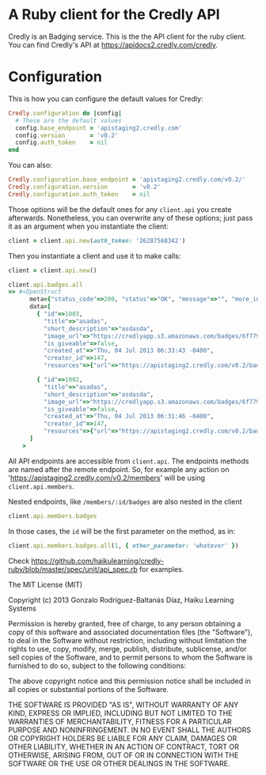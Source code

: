 # A Ruby client for the Credly API

Credly is an Badging service. This is the the API client for the ruby client. You can find Credly's API at https://apidocs2.credly.com/credly.

# Configuration

This is how you can configure the default values for Credly:

```ruby
Credly.configuration do |config|
  # These are the default values
  config.base_endpoint = 'apistaging2.credly.com'
  config.version       = 'v0.2'
  config.auth_token    = nil
end
```

You can also:

```ruby
Credly.configuration.base_endpoint = 'apistaging2.credly.com/v0.2/'
Credly.configuration.version       = 'v0.2'
Credly.configuration.auth_token    = nil
```

Those options will be the default ones for any `client.api` you create afterwards. Nonetheless, you can overwrite any of these options; just pass it as an argument when you instantiate the client:

```ruby
client = client.api.new(auth_token: '26287568342')

```

Then you instantiate a client and use it to make calls:
```ruby
client = client.api.new()

client.api.badges.all
=> #<OpenStruct
      meta={"status_code"=>200, "status"=>"OK", "message"=>"", "more_info"=>nil},
      data=[
        { "id"=>1003,
          "title"=>"asadas",
          "short_description"=>"asdasda",
          "image_url"=>"https://credlyapp.s3.amazonaws.com/badges/6f7791d21e13ca7409146c2343fdf28d.png",
          "is_giveable"=>false,
          "created_at"=>"Thu, 04 Jul 2013 06:33:43 -0400",
          "creator_id"=>147,
          "resources"=>{"url"=>"https://apistaging2.credly.com/v0.2/badges/1003"}},

        { "id"=>1002,
          "title"=>"asadas",
          "short_description"=>"asdasda",
          "image_url"=>"https://credlyapp.s3.amazonaws.com/badges/6f7791d21e13ca7409146c2343fdf28d.png",
          "is_giveable"=>false,
          "created_at"=>"Thu, 04 Jul 2013 06:31:46 -0400",
          "creator_id"=>147,
          "resources"=>{"url"=>"https://apistaging2.credly.com/v0.2/badges/1002"}}
      ]
    >

```

All API endpoints are accessible from `client.api`. The endpoints methods are named after the remote endpoint. So, for example any action on 'https://apistaging2.credly.com/v0.2/members' will be using `client.api.members`.

Nested endpoints, like `/members/:id/badges` are also nested in the client

```ruby
client.api.members.badges
```

In those cases, the `id` will be the first parameter on the method, as in:
```ruby
client.api.members.badges.all(1, { other_parameter: 'whatever' })
```

Check https://github.com/haikulearning/credly-ruby/blob/master/spec/unit/api_spec.rb for examples.

The MIT License (MIT)

Copyright (c) 2013 Gonzalo Rodríguez-Baltanás Díaz, Haiku Learning Systems

Permission is hereby granted, free of charge, to any person obtaining a copy
of this software and associated documentation files (the "Software"), to deal
in the Software without restriction, including without limitation the rights
to use, copy, modify, merge, publish, distribute, sublicense, and/or sell
copies of the Software, and to permit persons to whom the Software is
furnished to do so, subject to the following conditions:

The above copyright notice and this permission notice shall be included in
all copies or substantial portions of the Software.

THE SOFTWARE IS PROVIDED "AS IS", WITHOUT WARRANTY OF ANY KIND, EXPRESS OR
IMPLIED, INCLUDING BUT NOT LIMITED TO THE WARRANTIES OF MERCHANTABILITY,
FITNESS FOR A PARTICULAR PURPOSE AND NONINFRINGEMENT. IN NO EVENT SHALL THE
AUTHORS OR COPYRIGHT HOLDERS BE LIABLE FOR ANY CLAIM, DAMAGES OR OTHER
LIABILITY, WHETHER IN AN ACTION OF CONTRACT, TORT OR OTHERWISE, ARISING FROM,
OUT OF OR IN CONNECTION WITH THE SOFTWARE OR THE USE OR OTHER DEALINGS IN
THE SOFTWARE.
